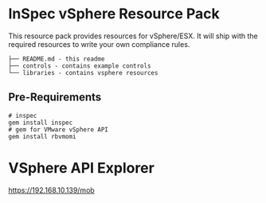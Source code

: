 # InSpec vSphere Resource Pack

This resource pack provides resources for vSphere/ESX. It will ship with the required resources to write your own compliance rules.

```
├── README.md - this readme
├── controls - contains example controls
└── libraries - contains vsphere resources
```

## Pre-Requirements

```
# inspec
gem install inspec
# gem for VMware vSphere API
gem install rbvmomi
```

# VSphere API Explorer

https://192.168.10.139/mob

